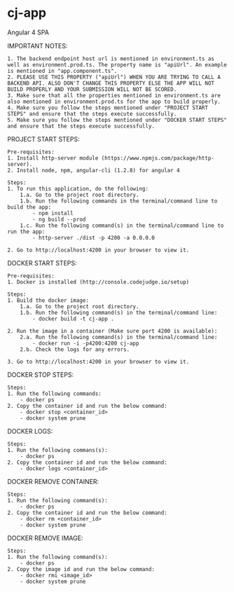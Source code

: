# cj-app
Angular 4 SPA

IMPORTANT NOTES:

    1. The backend endpoint host url is mentioned in environment.ts as well as environment.prod.ts. The property name is "apiUrl". An example is mentioned in "app.component.ts".
    2. PLEASE USE THIS PROPERTY ("apiUrl") WHEN YOU ARE TRYING TO CALL A BACKEND API. ALSO DON'T CHANGE THIS PROPERTY ELSE THE APP WILL NOT BUILD PROPERLY AND YOUR SUBMISSION WILL NOT BE SCORED. 
    3. Make sure that all the properties mentioned in environment.ts are also mentioned in environment.prod.ts for the app to build properly.
    4. Make sure you follow the steps mentioned under "PROJECT START STEPS" and ensure that the steps execute successfully. 
    5. Make sure you follow the steps mentioned under "DOCKER START STEPS" and ensure that the steps execute successfully. 

PROJECT START STEPS:

    Pre-requisites:
    1. Install http-server module (https://www.npmjs.com/package/http-server).
    2. Install node, npm, angular-cli (1.2.8) for angular 4

    Steps:
    1. To run this application, do the following:
        1.a. Go to the project root directory.
        1.b. Run the following commands in the terminal/command line to build the app:
            - npm install
            - ng build --prod
        1.c. Run the following command(s) in the terminal/command line to run the app:    
            - http-server ./dist -p 4200 -a 0.0.0.0
    
    2. Go to http://localhost:4200 in your browser to view it.


DOCKER START STEPS:

    Pre-requisites:
    1. Docker is installed (http://console.codejudge.io/setup)

    Steps:
    1. Build the docker image:
        1.a. Go to the project root directory.
        1.b. Run the following command(s) in the terminal/command line:
            - docker build -t cj-app .

    2. Run the image in a container (Make sure port 4200 is available):        
        2.a. Run the following command(s) in the terminal/command line:
            - docker run -i -p4200:4200 cj-app
        2.b. Check the logs for any errors. 

    3. Go to http://localhost:4200 in your browser to view it.

DOCKER STOP STEPS:

    Steps:
    1. Run the following commands:
        - docker ps
    2. Copy the container id and run the below command:
        - docker stop <container_id> 
        - docker system prune

DOCKER LOGS:

    Steps:
    1. Run the following commans(s):
        - docker ps
    2. Copy the container id and run the below command:
        - docker logs <container_id>

DOCKER REMOVE CONTAINER:

    Steps:
    1. Run the following command(s):
        - docker ps
    2. Copy the container id and run the below command:
        - docker rm <container_id>
        - docker system prune

DOCKER REMOVE IMAGE:

    Steps:
    1. Run the following command(s):
        - docker ps
    2. Copy the image id and run the below command:
        - docker rmi <image_id>
        - docker system prune

